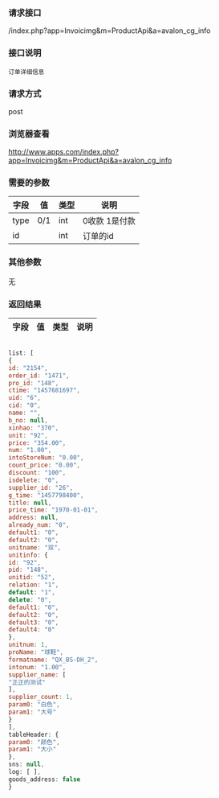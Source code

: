 ### **请求接口**
/index.php?app=Invoicimg&m=ProductApi&a=avalon_cg_info

### **接口说明**
`订单详细信息`

### **请求方式**
post

### **浏览器查看**
http://www.apps.com/index.php?app=Invoicimg&m=ProductApi&a=avalon_cg_info

### **需要的参数** 
|字段       |值             |类型    |说明           |
| --------- |--------      |--------|--------       |
|type|  0/1            |int|0收款 1是付款         |
|id      |              |int    | 订单的id  |
### **其他参数**
无

### **返回结果**
|字段       |值             |类型    |说明           |
| --------- |--------      |--------|--------       |

``` javascript

list: [
{
id: "2154",
order_id: "1471",
pro_id: "148",
ctime: "1457681697",
uid: "6",
cid: "0",
name: "",
b_no: null,
xinhao: "370",
unit: "92",
price: "354.00",
num: "1.00",
intoStoreNum: "0.00",
count_price: "0.00",
discount: "100",
isdelete: "0",
supplier_id: "26",
g_time: "1457798400",
title: null,
price_time: "1970-01-01",
address: null,
already_num: "0",
default1: "0",
default2: "0",
unitname: "双",
unitinfo: {
id: "92",
pid: "148",
unitid: "52",
relation: "1",
default: "1",
delete: "0",
default1: "0",
default2: "0",
default3: "0",
default4: "0"
},
unitnum: 1,
proName: "球鞋",
formatname: "QX_BS-DH_2",
intonum: "1.00",
supplier_name: [
"正正的测试"
],
supplier_count: 1,
param0: "白色",
param1: "大号"
}
],
tableHeader: {
param0: "颜色",
param1: "大小"
},
sns: null,
log: [ ],
goods_address: false
}